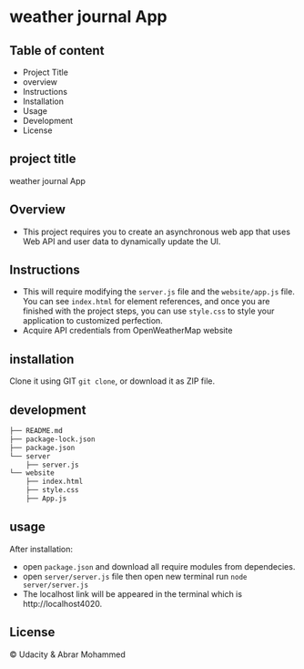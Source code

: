 
<h1> weather journal App </h1>

## Table of content
<ul>
<li>Project Title </li>
<li> overview</li>
<li> Instructions</li>
<li> Installation </li>
<li> Usage </li>
<li> Development </li>
<li> License </li>
</ul>

## project title
weather journal App

## Overview
- This project requires you to create an asynchronous web app that uses Web API and user data to dynamically update the UI. 
## Instructions
- This will require modifying the `server.js` file and the `website/app.js` file. You can see `index.html` for element references, and once you are finished with the project steps, you can use `style.css` to style your application to customized perfection.
- Acquire API credentials from OpenWeatherMap website

## installation
Clone it using GIT `git clone`, or download it as ZIP file.
## development

```bash
├── README.md 
├── package-lock.json
├── package.json
└── server
    ├── server.js
└── website
    ├── index.html
    ├── style.css
    ├── App.js
```

## usage
After installation:
- open `package.json` and download all require modules from dependecies.
- open `server/server.js` file then open new terminal run `node server/server.js`
- The localhost link will be appeared in the terminal which is http://localhost4020.

## License
© Udacity & Abrar Mohammed

